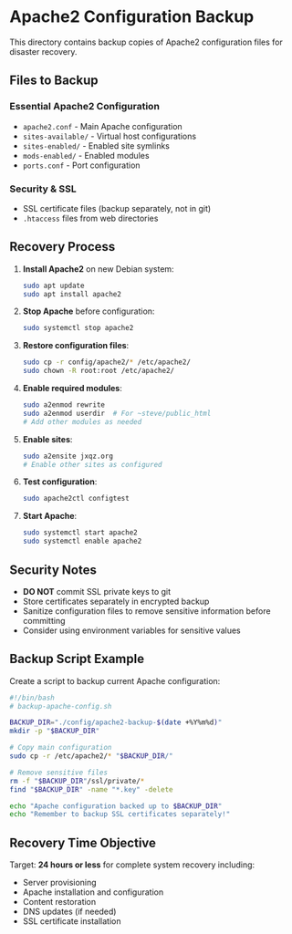 # Apache2 Configuration Backup

This directory contains backup copies of Apache2 configuration files for disaster recovery.

## Files to Backup

### Essential Apache2 Configuration
- `apache2.conf` - Main Apache configuration
- `sites-available/` - Virtual host configurations
- `sites-enabled/` - Enabled site symlinks
- `mods-enabled/` - Enabled modules
- `ports.conf` - Port configuration

### Security & SSL
- SSL certificate files (backup separately, not in git)
- `.htaccess` files from web directories

## Recovery Process

1. **Install Apache2** on new Debian system:
   ```bash
   sudo apt update
   sudo apt install apache2
   ```

2. **Stop Apache** before configuration:
   ```bash
   sudo systemctl stop apache2
   ```

3. **Restore configuration files**:
   ```bash
   sudo cp -r config/apache2/* /etc/apache2/
   sudo chown -R root:root /etc/apache2/
   ```

4. **Enable required modules**:
   ```bash
   sudo a2enmod rewrite
   sudo a2enmod userdir  # For ~steve/public_html
   # Add other modules as needed
   ```

5. **Enable sites**:
   ```bash
   sudo a2ensite jxqz.org
   # Enable other sites as configured
   ```

6. **Test configuration**:
   ```bash
   sudo apache2ctl configtest
   ```

7. **Start Apache**:
   ```bash
   sudo systemctl start apache2
   sudo systemctl enable apache2
   ```

## Security Notes

- **DO NOT** commit SSL private keys to git
- Store certificates separately in encrypted backup
- Sanitize configuration files to remove sensitive information before committing
- Consider using environment variables for sensitive values

## Backup Script Example

Create a script to backup current Apache configuration:

```bash
#!/bin/bash
# backup-apache-config.sh

BACKUP_DIR="./config/apache2-backup-$(date +%Y%m%d)"
mkdir -p "$BACKUP_DIR"

# Copy main configuration
sudo cp -r /etc/apache2/* "$BACKUP_DIR/"

# Remove sensitive files
rm -f "$BACKUP_DIR"/ssl/private/*
find "$BACKUP_DIR" -name "*.key" -delete

echo "Apache configuration backed up to $BACKUP_DIR"
echo "Remember to backup SSL certificates separately!"
```

## Recovery Time Objective

Target: **24 hours or less** for complete system recovery including:
- Server provisioning
- Apache installation and configuration
- Content restoration
- DNS updates (if needed)
- SSL certificate installation